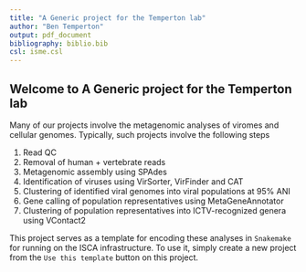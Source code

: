 ```yaml
---
title: "A Generic project for the Temperton lab"
author: "Ben Temperton"
output: pdf_document
bibliography: biblio.bib
csl: isme.csl
---
```


## Welcome to A Generic project for the Temperton lab

Many of our projects involve the metagenomic analyses of viromes and cellular genomes. Typically, such projects involve the following steps

1. Read QC
2. Removal of human + vertebrate reads
3. Metagenomic assembly using SPAdes
4. Identification of viruses using VirSorter, VirFinder and CAT
5. Clustering of identified viral genomes into viral populations at 95% ANI
6. Gene calling of population representatives using MetaGeneAnnotator
7. Clustering of population representatives into ICTV-recognized genera using VContact2

This project serves as a template for encoding these analyses in `Snakemake` for running on the ISCA infrastructure. To use it, simply create a new project from the `Use this template` button on this project.
